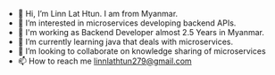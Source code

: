 - 👋 Hi, I’m Linn Lat Htun. I am from Myanmar.
- 👀 I’m interested in microservices developing backend APIs.
- 🏢 I'm working as Backend Developer almost 2.5 Years in Myanmar.
- 🌱 I’m currently learning java that deals with microservices.
- 💞️ I’m looking to collaborate on knowledge sharing of microservices
- 📫 How to reach me linnlathtun279@gmail.com
